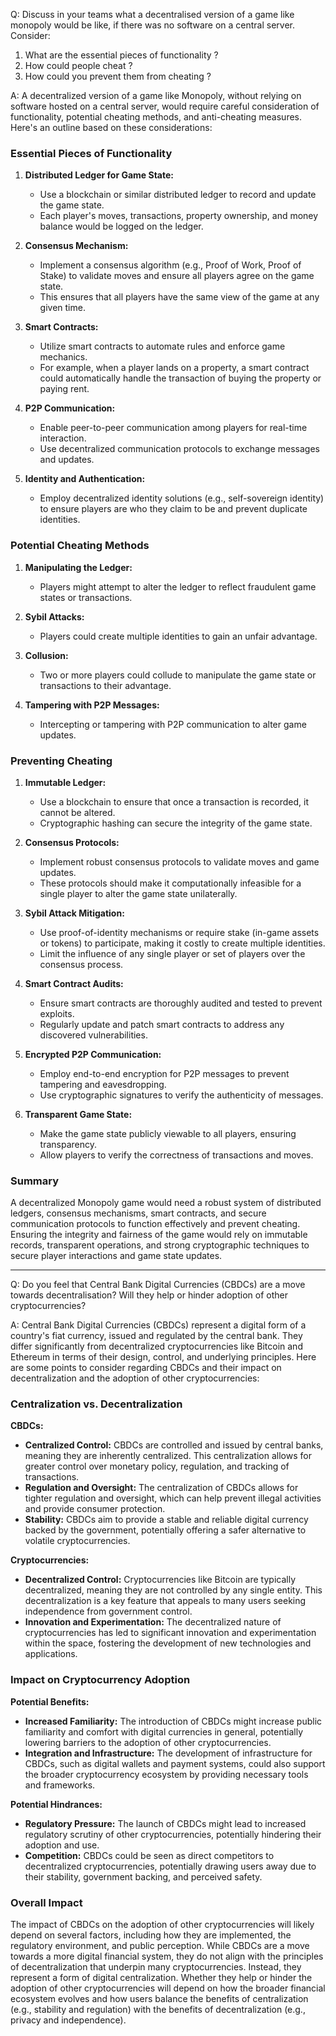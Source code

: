 Q: Discuss in your teams what a decentralised version of a game like monopoly would be like, if there was no software on a central server.
Consider:
1. What are the essential pieces of functionality ?
2. How could people cheat ?
3. How could you prevent them from cheating ?

A: A decentralized version of a game like Monopoly, without relying on software hosted on a central server, would require careful consideration of functionality, potential cheating methods, and anti-cheating measures. Here's an outline based on these considerations:

### Essential Pieces of Functionality

1. **Distributed Ledger for Game State:**
   - Use a blockchain or similar distributed ledger to record and update the game state.
   - Each player's moves, transactions, property ownership, and money balance would be logged on the ledger.

2. **Consensus Mechanism:**
   - Implement a consensus algorithm (e.g., Proof of Work, Proof of Stake) to validate moves and ensure all players agree on the game state.
   - This ensures that all players have the same view of the game at any given time.

3. **Smart Contracts:**
   - Utilize smart contracts to automate rules and enforce game mechanics.
   - For example, when a player lands on a property, a smart contract could automatically handle the transaction of buying the property or paying rent.

4. **P2P Communication:**
   - Enable peer-to-peer communication among players for real-time interaction.
   - Use decentralized communication protocols to exchange messages and updates.

5. **Identity and Authentication:**
   - Employ decentralized identity solutions (e.g., self-sovereign identity) to ensure players are who they claim to be and prevent duplicate identities.

### Potential Cheating Methods

1. **Manipulating the Ledger:**
   - Players might attempt to alter the ledger to reflect fraudulent game states or transactions.

2. **Sybil Attacks:**
   - Players could create multiple identities to gain an unfair advantage.

3. **Collusion:**
   - Two or more players could collude to manipulate the game state or transactions to their advantage.

4. **Tampering with P2P Messages:**
   - Intercepting or tampering with P2P communication to alter game updates.

### Preventing Cheating

1. **Immutable Ledger:**
   - Use a blockchain to ensure that once a transaction is recorded, it cannot be altered.
   - Cryptographic hashing can secure the integrity of the game state.

2. **Consensus Protocols:**
   - Implement robust consensus protocols to validate moves and game updates.
   - These protocols should make it computationally infeasible for a single player to alter the game state unilaterally.

3. **Sybil Attack Mitigation:**
   - Use proof-of-identity mechanisms or require stake (in-game assets or tokens) to participate, making it costly to create multiple identities.
   - Limit the influence of any single player or set of players over the consensus process.

4. **Smart Contract Audits:**
   - Ensure smart contracts are thoroughly audited and tested to prevent exploits.
   - Regularly update and patch smart contracts to address any discovered vulnerabilities.

5. **Encrypted P2P Communication:**
   - Employ end-to-end encryption for P2P messages to prevent tampering and eavesdropping.
   - Use cryptographic signatures to verify the authenticity of messages.

6. **Transparent Game State:**
   - Make the game state publicly viewable to all players, ensuring transparency.
   - Allow players to verify the correctness of transactions and moves.

### Summary
A decentralized Monopoly game would need a robust system of distributed ledgers, consensus mechanisms, smart contracts, and secure communication protocols to function effectively and prevent cheating. Ensuring the integrity and fairness of the game would rely on immutable records, transparent operations, and strong cryptographic techniques to secure player interactions and game state updates.

---
Q: Do you feel that Central Bank Digital Currencies (CBDCs) are a move towards decentralisation? Will they help or hinder adoption of other cryptocurrencies?

A: Central Bank Digital Currencies (CBDCs) represent a digital form of a country's fiat currency, issued and regulated by the central bank. They differ significantly from decentralized cryptocurrencies like Bitcoin and Ethereum in terms of their design, control, and underlying principles. Here are some points to consider regarding CBDCs and their impact on decentralization and the adoption of other cryptocurrencies:

### Centralization vs. Decentralization

**CBDCs:**
- **Centralized Control:** CBDCs are controlled and issued by central banks, meaning they are inherently centralized. This centralization allows for greater control over monetary policy, regulation, and tracking of transactions.
- **Regulation and Oversight:** The centralization of CBDCs allows for tighter regulation and oversight, which can help prevent illegal activities and provide consumer protection.
- **Stability:** CBDCs aim to provide a stable and reliable digital currency backed by the government, potentially offering a safer alternative to volatile cryptocurrencies.

**Cryptocurrencies:**
- **Decentralized Control:** Cryptocurrencies like Bitcoin are typically decentralized, meaning they are not controlled by any single entity. This decentralization is a key feature that appeals to many users seeking independence from government control.
- **Innovation and Experimentation:** The decentralized nature of cryptocurrencies has led to significant innovation and experimentation within the space, fostering the development of new technologies and applications.

### Impact on Cryptocurrency Adoption

**Potential Benefits:**
- **Increased Familiarity:** The introduction of CBDCs might increase public familiarity and comfort with digital currencies in general, potentially lowering barriers to the adoption of other cryptocurrencies.
- **Integration and Infrastructure:** The development of infrastructure for CBDCs, such as digital wallets and payment systems, could also support the broader cryptocurrency ecosystem by providing necessary tools and frameworks.

**Potential Hindrances:**
- **Regulatory Pressure:** The launch of CBDCs might lead to increased regulatory scrutiny of other cryptocurrencies, potentially hindering their adoption and use.
- **Competition:** CBDCs could be seen as direct competitors to decentralized cryptocurrencies, potentially drawing users away due to their stability, government backing, and perceived safety.

### Overall Impact

The impact of CBDCs on the adoption of other cryptocurrencies will likely depend on several factors, including how they are implemented, the regulatory environment, and public perception. While CBDCs are a move towards a more digital financial system, they do not align with the principles of decentralization that underpin many cryptocurrencies. Instead, they represent a form of digital centralization. Whether they help or hinder the adoption of other cryptocurrencies will depend on how the broader financial ecosystem evolves and how users balance the benefits of centralization (e.g., stability and regulation) with the benefits of decentralization (e.g., privacy and independence).

